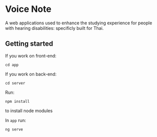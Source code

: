 # Voice Note

A web applications used to enhance the studying experience for people with hearing disabilities: specificly built for Thai.

## Getting started

If you work on front-end:

`cd app`

If you work on back-end:

`cd server`

Run:

`npm install`

to install node modules

In `app` run:

`ng serve`
